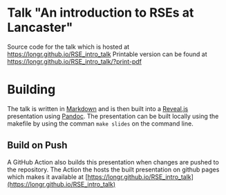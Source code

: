 # Talk "An introduction to RSEs at Lancaster"

Source code for the talk which is hosted at https://longr.github.io/RSE_intro_talk
Printable version can be found at https://longr.github.io/RSE_intro_talk/?print-pdf

# Building

The talk is written in [Markdown](https://www.markdownguide.org/basic-syntax/) and is 
then built into a [Reveal.js](https://revealjs.com/) presentation using 
[Pandoc](https://pandoc.org/).  The presentation can be built locally using the makefile
by using the comman `make slides` on the command line.

## Build on Push

A GitHub Action also builds this presentation when changes are pushed to the repository.
The Action the hosts the built presentation on github pages which makes it available at
[https://longr.github.io/RSE_intro_talk](https://longr.github.io/RSE_intro_talk)
